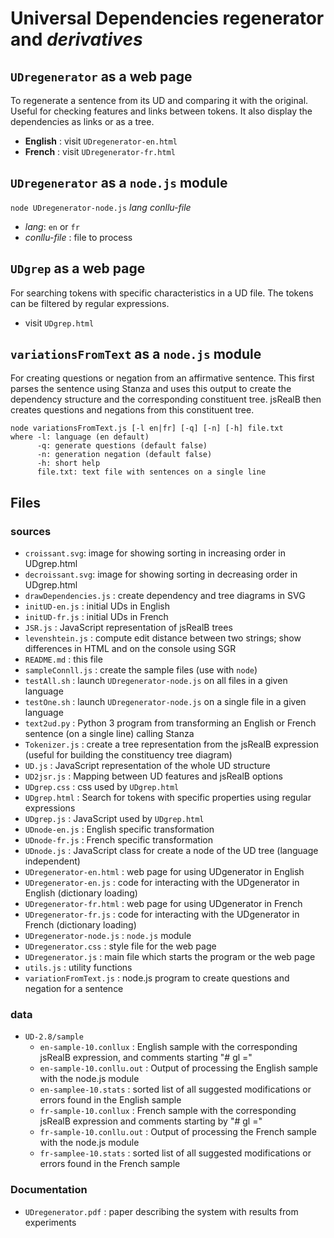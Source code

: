 # Universal Dependencies regenerator and *derivatives*

## `UDregenerator` as a web page
To regenerate a sentence from its UD and comparing it with the original. Useful for checking features and links between tokens. It also display the dependencies as links or as a tree.

* **English** : visit `UDregenerator-en.html`
* **French** : visit `UDregenerator-fr.html`

## `UDregenerator` as a `node.js` module

`node UDregenerator-node.js` *lang* *conllu-file*  

* *lang*: `en` or `fr`
* *conllu-file* : file to process
 
## `UDgrep` as a web page
For searching tokens with specific characteristics in a UD file. The tokens can be filtered by regular expressions.

* visit `UDgrep.html`

## `variationsFromText` as a `node.js` module
For creating questions or negation from an affirmative sentence. This first parses the sentence using Stanza and uses this output to create the dependency structure and the corresponding constituent tree. jsRealB then creates questions and negations from this constituent tree.

    node variationsFromText.js [-l en|fr] [-q] [-n] [-h] file.txt
    where -l: language (en default)
          -q: generate questions (default false) 
          -n: generation negation (default false)
          -h: short help
          file.txt: text file with sentences on a single line
   
## Files

### sources

* `croissant.svg`: image for showing sorting in increasing order in UDgrep.html
* `decroissant.svg`: image for showing sorting in decreasing order in UDgrep.html
* `drawDependencies.js` : create dependency and tree diagrams in SVG
* `initUD-en.js` : initial UDs in English
* `initUD-fr.js` : initial UDs in French
* `JSR.js` : JavaScript representation of jsRealB trees
* `levenshtein.js` : compute edit distance between two strings; show differences in HTML and on the console using SGR 
* `README.md` : this file
* `sampleConnll.js` : create the sample files (use with `node`)
* `testAll.sh` : launch `UDregenerator-node.js` on all files in a given language
* `testOne.sh` : launch `UDregenerator-node.js` on a single file in a given language
* `text2ud.py` : Python 3 program from transforming an English or French sentence (on a single line) calling Stanza
* `Tokenizer.js` : create a tree representation from the jsRealB expression (useful for building the constituency tree diagram)
* `UD.js` : JavaScript representation of the whole UD structure
* `UD2jsr.js` : Mapping between UD features and jsRealB options
* `UDgrep.css` : css used by `UDgrep.html`
* `UDgrep.html` : Search for tokens with specific properties using regular expressions
* `UDgrep.js` : JavaScript used by `UDgrep.html`
* `UDnode-en.js` : English specific transformation 
* `UDnode-fr.js` : French specific transformation
* `UDnode.js` : JavaScript class for create a node of the UD tree (language independent)
* `UDregenerator-en.html` : web page for using UDgenerator in English
* `UDregenerator-en.js` : code for interacting with the UDgenerator in English (dictionary loading)
* `UDregenerator-fr.html` : web page for using UDgenerator in French
* `UDregenerator-fr.js` : code for interacting with the UDgenerator in French (dictionary loading)
* `UDregenerator-node.js` : `node.js` module
* `UDregenerator.css` : style file for the web page
* `UDregenerator.js` : main file which starts the program or the web page
* `utils.js` : utility functions
* `variationFromText.js` : node.js program to create questions and negation for a sentence

### data
* `UD-2.8/sample`
    * `en-sample-10.conllux` : English sample with the corresponding jsRealB expression, and comments starting "# gl ="
    * `en-sample-10.conllu.out` : Output of processing the English sample with the node.js module
    * `en-samplee-10.stats` : sorted list of all suggested modifications or errors found in the English sample
    * `fr-sample-10.conllux` : French sample with the corresponding jsRealB expression and comments starting by "# gl ="
    * `fr-sample-10.conllu.out` : Output of processing the French sample with the node.js module
    * `fr-samplee-10.stats` : sorted list of all suggested modifications or errors found in the French sample

### Documentation
* `UDregenerator.pdf` : paper describing the system with results from experiments